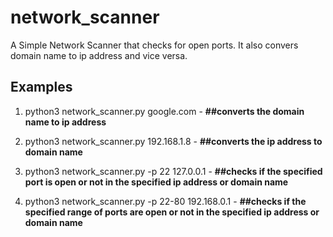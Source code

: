 # network_scanner
A Simple Network Scanner that checks for open ports. It also convers domain name to ip address and vice versa.

## Examples 

1. python3 network_scanner.py google.com - **##converts the domain name to ip address**

2. python3 network_scanner.py 192.168.1.8 -
    **##converts the ip address to domain name**

3. python3 network_scanner.py -p 22 127.0.0.1 -
    **##checks if the specified port is open or not in the specified ip address or domain name**

4. python3 network_scanner.py -p 22-80 192.168.0.1 -
    **##checks if the specified range of ports are open or not in the specified ip address or domain name**
